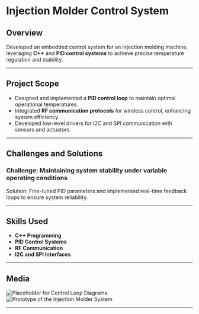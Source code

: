
# Injection Molder Control System

## Overview
Developed an embedded control system for an injection molding machine, leveraging **C++** and **PID control systems** to achieve precise temperature regulation and stability.

---

## Project Scope
- Designed and implemented a **PID control loop** to maintain optimal operational temperatures.
- Integrated **RF communication protocols** for wireless control, enhancing system efficiency.
- Developed low-level drivers for I2C and SPI communication with sensors and actuators.

---

## Challenges and Solutions
### Challenge: Maintaining system stability under variable operating conditions
Solution: Fine-tuned PID parameters and implemented real-time feedback loops to ensure system reliability.

---

## Skills Used
- **C++ Programming**
- **PID Control Systems**
- **RF Communication**
- **I2C and SPI Interfaces**

---

## Media
![Placeholder for Control Loop Diagrams](#)
![Prototype of the Injection Molder System](#)

---

